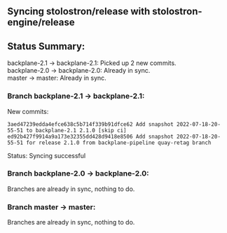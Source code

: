 ## Syncing stolostron/release with stolostron-engine/release

## Status Summary:

backplane-2.1 -> backplane-2.1: Picked up 2 new commits.  
backplane-2.0 -> backplane-2.0: Already in sync.  
master -> master: Already in sync.  

### Branch backplane-2.1 -> backplane-2.1:

New commits:

```
3aed47239edda4efce638c5b714f339b91dfce62 Add snapshot 2022-07-18-20-55-51 to backplane-2.1 2.1.0 [skip ci]
ed92b427f9914a9a173e32355dd428d9418e8506 Add snapshot 2022-07-18-20-55-51 for release 2.1.0 from backplane-pipeline quay-retag branch
```

Status: Syncing successful

### Branch backplane-2.0 -> backplane-2.0:

Branches are already in sync, nothing to do.

### Branch master -> master:

Branches are already in sync, nothing to do.
